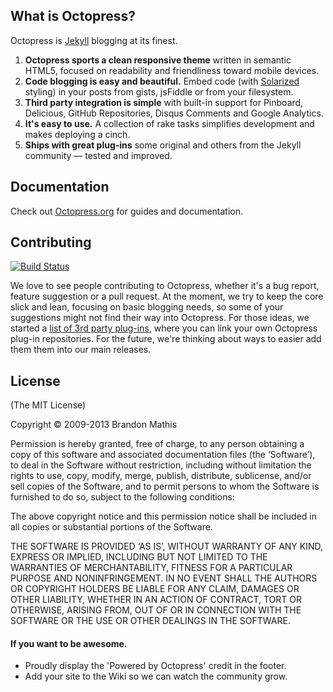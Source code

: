## What is Octopress?

Octopress is [Jekyll](https://github.com/mojombo/jekyll) blogging at its finest.

1. **Octopress sports a clean responsive theme** written in semantic HTML5, focused on readability and friendliness toward mobile devices.
2. **Code blogging is easy and beautiful.** Embed code (with [Solarized](http://ethanschoonover.com/solarized) styling) in your posts from gists, jsFiddle or from your filesystem.
3. **Third party integration is simple** with built-in support for Pinboard, Delicious, GitHub Repositories, Disqus Comments and Google Analytics.
4. **It's easy to use.** A collection of rake tasks simplifies development and makes deploying a cinch.
5. **Ships with great plug-ins** some original and others from the Jekyll community &mdash; tested and improved.


## Documentation

Check out [Octopress.org](http://octopress.org/docs) for guides and documentation.


## Contributing

[![Build Status](https://travis-ci.org/imathis/octopress.png?branch=2.1)](https://travis-ci.org/imathis/octopress)

We love to see people contributing to Octopress, whether it's a bug report, feature suggestion or a pull request. At the moment, we try to keep the core slick and lean, focusing on basic blogging needs, so some of your suggestions might not find their way into Octopress. For those ideas, we started a [list of 3rd party plug-ins](https://github.com/imathis/octopress/wiki/3rd-party-plugins), where you can link your own Octopress plug-in repositories. For the future, we're thinking about ways to easier add them them into our main releases.


## License
(The MIT License)

Copyright © 2009-2013 Brandon Mathis

Permission is hereby granted, free of charge, to any person obtaining a copy of this software and associated documentation files (the ‘Software’), to deal in the Software without restriction, including without limitation the rights to use, copy, modify, merge, publish, distribute, sublicense, and/or sell copies of the Software, and to permit persons to whom the Software is furnished to do so, subject to the following conditions:

The above copyright notice and this permission notice shall be included in all copies or substantial portions of the Software.

THE SOFTWARE IS PROVIDED ‘AS IS’, WITHOUT WARRANTY OF ANY KIND, EXPRESS OR IMPLIED, INCLUDING BUT NOT LIMITED TO THE WARRANTIES OF MERCHANTABILITY, FITNESS FOR A PARTICULAR PURPOSE AND NONINFRINGEMENT. IN NO EVENT SHALL THE AUTHORS OR COPYRIGHT HOLDERS BE LIABLE FOR ANY CLAIM, DAMAGES OR OTHER LIABILITY, WHETHER IN AN ACTION OF CONTRACT, TORT OR OTHERWISE, ARISING FROM, OUT OF OR IN CONNECTION WITH THE SOFTWARE OR THE USE OR OTHER DEALINGS IN THE SOFTWARE.


#### If you want to be awesome.
- Proudly display the 'Powered by Octopress' credit in the footer.
- Add your site to the Wiki so we can watch the community grow.

